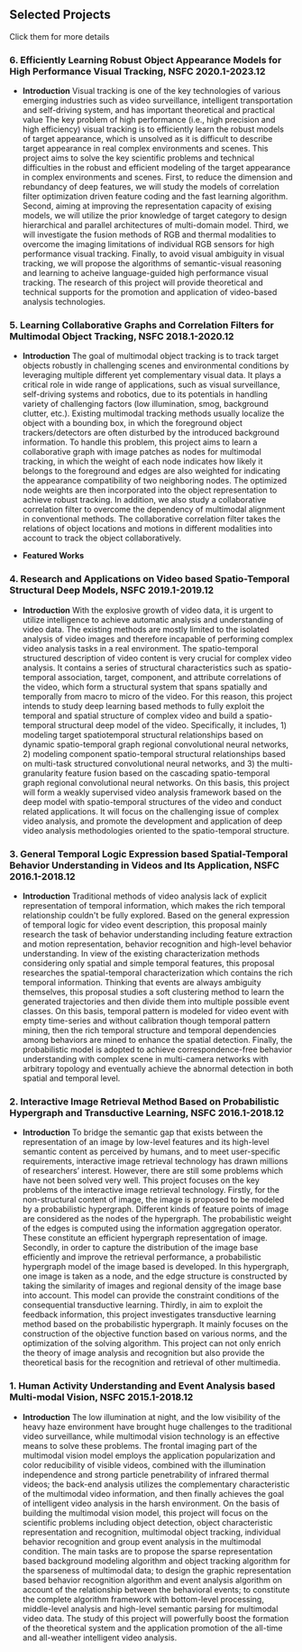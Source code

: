 ## Selected Projects

Click them for more details

### 6. Efficiently Learning Robust Object Appearance Models for High Performance Visual Tracking, NSFC 2020.1-2023.12

- **Introduction** 
Visual tracking is one of the key technologies of various emerging industries such as video surveillance, intelligent transportation and self-driving system, and has important theoretical and practical value The key problem of high performance (i.e., high precision and high efficiency) visual tracking is to efficiently learn the robust models of target appearance, which is unsolved as it is difficult to describe target appearance in real complex environments and scenes. This project aims to solve the key scientific problems and technical difficulties in the robust and efficient modeling of the target appearance in complex environments and scenes. First, to reduce the dimension and rebundancy of deep features, we will study the models of correlation filter optimization driven feature coding and the fast learning algorithm. Second, aiming at improving the representation capacity of exising models, we will utilize the prior knowledge of target category to design hierarchical and parallel architectures of multi-domain model. Third, we will investigate the fusion methods of RGB and thermal modalities to overcome the imaging limitations of individual RGB sensors for high performance visual tracking. Finally, to avoid visual ambiguity in visual tracking, we will propose the algorithms of semantic-visual reasoning and learning to acheive language-guided high performance visual tracking. The research of this project will provide theoretical and technical supports for the promotion and application of video-based analysis technologies.

### 5. Learning Collaborative Graphs and Correlation Filters for Multimodal Object Tracking, NSFC 2018.1-2020.12

- **Introduction** 
The goal of multimodal object tracking is to track target objects robustly in challenging scenes and environmental conditions by leveraging multiple different yet complementary visual data. It plays a critical role in wide range of applications, such as visual surveillance, self-driving systems and robotics, due to its potentials in handling variety of challenging factors (low illumination, smog, background clutter, etc.). Existing multimodal tracking methods usually localize the object with a bounding box, in which the foreground object trackers/detectors are often disturbed by the introduced background information. To handle this problem, this project aims to learn a collaborative graph with image patches as nodes for multimodal tracking, in which the weight of each node indicates how likely it belongs to the foreground and edges are also weighted for indicating the appearance compatibility of two neighboring nodes. The optimized node weights are then incorporated into the object representation to achieve robust tracking. In addition, we also study a collaborative correlation filter to overcome the dependency of multimodal alignment in conventional methods. The collaborative correlation filter takes the relations of object locations and motions in different modalities into account to track the object collaboratively.

- **Featured Works**

### 4. Research and Applications on Video based Spatio-Temporal Structural Deep Models, NSFC 2019.1-2019.12

- **Introduction** 
With the explosive growth of video data, it is urgent to utilize intelligence to achieve automatic analysis and understanding of video data. The existing methods are mostly limited to the isolated analysis of video images and therefore incapable of performing complex video analysis tasks in a real environment. The spatio-temporal structured description of video content is very crucial for complex video analysis. It contains a series of structural characteristics such as spatio-temporal association, target, component, and attribute correlations of the video, which form a structural system that spans spatially and temporally from macro to micro of the video. For this reason, this project intends to study deep learning based methods to fully exploit the temporal and spatial structure of complex video and build a spatio-temporal structural deep model of the video. Specifically, it includes, 1) modeling target spatiotemporal structural relationships based on dynamic spatio-temporal graph regional convolutional neural networks, 2) modeling component spatio-temporal structural relationships based on multi-task structured convolutional neural networks, and 3) the multi-granularity feature fusion based on the cascading spatio-temporal graph regional convolutional neural networks. On this basis, this project will form a weakly supervised video analysis framework based on the deep model with spatio-temporal structures of the video and conduct related applications. It will focus on the challenging issue of complex video analysis, and promote the development and application of deep video analysis methodologies oriented to the spatio-temporal structure.


### 3. General Temporal Logic Expression based Spatial-Temporal Behavior Understanding in Videos and Its Application, NSFC 2016.1-2018.12

- **Introduction** 
Traditional methods of video analysis lack of explicit representation of temporal information, which makes the rich temporal relationship couldn't be fully explored. Based on the general expression of temporal logic for video event description, this proposal mainly research the task of behavior understanding including feature extraction and motion representation, behavior recognition and high-level behavior understanding. In view of the existing characterization methods considering only spatial and simple temporal features, this proposal researches the spatial-temporal characterization which contains the rich temporal information. Thinking that events are always ambiguity themselves, this proposal studies a soft clustering method to learn the generated trajectories and then divide them into multiple possible event classes. On this basis, temporal pattern is modeled for video event with empty time-series and without calibration though temporal pattern mining, then the rich temporal structure and temporal dependencies among behaviors are mined to enhance the spatial detection. Finally, the probabilistic model is adopted to achieve correspondence-free behavior understanding with complex scene in multi-camera networks with arbitrary topology and eventually achieve the abnormal detection in both spatial and temporal level.


### 2. Interactive Image Retrieval Method Based on Probabilistic Hypergraph and Transductive Learning, NSFC 2016.1-2018.12

- **Introduction** 
To bridge the semantic gap that exists between the representation of an image by low-level features and its high-level semantic content as perceived by humans, and to meet user-specific requirements, interactive image retrieval technology has drawn millions of researchers’ interest. However, there are still some problems which have not been solved very well. This project focuses on the key problems of the interactive image retrieval technology. Firstly, for the non-structural content of image, the image is proposed to be modeled by a probabilistic hypergraph. Different kinds of feature points of image are considered as the nodes of the hypergraph. The probabilistic weight of the edges is computed using the information aggregation operator. These constitute an efficient hypergraph representation of image. Secondly, in order to capture the distribution of the image base efficiently and improve the retrieval performance, a probabilistic hypergraph model of the image based is developed. In this hypergraph, one image is taken as a node, and the edge structure is constructed by taking the similarity of images and regional density of the image base into account. This model can provide the constraint conditions of the consequential transductive learning. Thirdly, in aim to exploit the feedback information, this project investigates transductive learning method based on the probabilistic hypergraph. It mainly focuses on the construction of the objective function based on various norms, and the optimization of the solving algorithm. This project can not only enrich the theory of image analysis and recognition but also provide the theoretical basis for the recognition and retrieval of other multimedia.



### 1. Human Activity Understanding and Event Analysis based Multi-modal Vision, NSFC 2015.1-2018.12

- **Introduction** 
The low illumination at night, and the low visibility of the heavy haze environment have brought huge challenges to the traditional video surveillance, while multimodal vision technology is an effective means to solve these problems. The frontal imaging part of the multimodal vision model employs the application popularization and color reducibility of visible videos, combined with the illumination independence and strong particle penetrability of infrared thermal videos; the back-end analysis utilizes the complementary characteristic of the multimodal video information, and then finally achieves the goal of intelligent video analysis in the harsh environment. On the basis of building the multimodal vision model, this project will focus on the scientific problems including object detection, object characteristic representation and recognition, multimodal object tracking, individual behavior recognition and group event analysis in the multimodal condition. The main tasks are to propose the sparse representation based background modeling algorithm and object tracking algorithm for the sparseness of multimodal data; to design the graphic representation based behavior recognition algorithm and event analysis algorithm on account of the relationship between the behavioral events; to constitute the complete algorithm framework with bottom-level processing, middle-level analysis and high-level semantic parsing for multimodal video data. The study of this project will powerfully boost the formation of the theoretical system and the application promotion of the all-time and all-weather intelligent video analysis.
